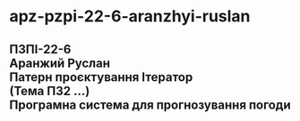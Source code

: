 # apz-pzpi-22-6-aranzhyi-ruslan  
ПЗПІ-22-6  
Аранжий Руслан  
Патерн проєктування Ітератор  
(Тема ПЗ2 ...)  
Програмна система для прогнозування погоди  
---
